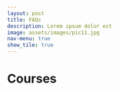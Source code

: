 ```yaml
---
layout: post
title: FAQs
description: Lorem ipsum dolor est
image: assets/images/pic11.jpg
nav-menu: true
show_tile: true
---
```


<h1>Courses</h1>
